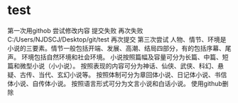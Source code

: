 # test
第一次用githob
尝试修改内容
提交失败
再次失败
C:/Users/NJDSCJ/Desktop/git/test
再次提交
第三次尝试
人物、情节、环境是小说的三要素。情节一般包括开端、发展、高潮、结局四部分，有的包括序幕、尾声。
环境包括自然环境和社会环境。 
小说按照篇幅及容量可分为长篇、中篇、短篇和微型小说（小小说）。
按照表现的内容可分为神话、仙侠、武侠、科幻、悬疑、古传、当代、玄幻小说等。
按照体制可分为章回体小说、日记体小说、书信体小说、自传体小说。
按照语言形式可分为文言小说和白话小说。
使用github删除
